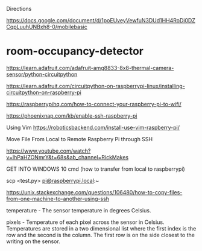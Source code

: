 Directions

https://docs.google.com/document/d/1poEUveyVewfuN3DUd1HH4RoDi0DZCqpLuuhUNBxh8-0/mobilebasic

# room-occupancy-detector

https://learn.adafruit.com/adafruit-amg8833-8x8-thermal-camera-sensor/python-circuitpython

https://learn.adafruit.com/circuitpython-on-raspberrypi-linux/installing-circuitpython-on-raspberry-pi

https://raspberrypihq.com/how-to-connect-your-raspberry-pi-to-wifi/

https://phoenixnap.com/kb/enable-ssh-raspberry-pi

Using Vim
https://roboticsbackend.com/install-use-vim-raspberry-pi/

Move File From Local to Remote Raspberry Pi through SSH

https://www.youtube.com/watch?v=IhPaHZONmrY&t=68s&ab_channel=RickMakes

GET INTO WINDOWS 10 cmd (how to transfer from local to raspberrypi)


scp <test.py> pi@raspberrypi.local:~


https://unix.stackexchange.com/questions/106480/how-to-copy-files-from-one-machine-to-another-using-ssh

temperature - The sensor temperature in degrees Celsius.

pixels - Temperature of each pixel across the sensor in Celsius. Temperatures are stored in a two dimensional list where the first index is the row and the second is the column. The first row is on the side closest to the writing on the sensor.
